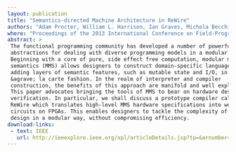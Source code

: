 ```yaml
---
layout: publication
title: "Semantics-directed Machine Architecture in ReWire"
authors: "Adam Procter, William L. Harrison, Ian Graves, Michela Becchi, and Gerard Allwein"
where: "Proceedings of the 2013 International Conference on Field-Programmable Technology (ICFPT'13), Kyoto, December 2013"
abstract: >
 The functional programming community has developed a number of powerful
 abstractions for dealing with diverse programming models in a modular way.
 Beginning with a core of pure, side effect free computation, modular monadic
 semantics (MMS) allows designers to construct domain-specific languages by
 adding layers of semantic features, such as mutable state and I/O, in an
 &agrave; la carte fashion. In the realm of interpreter and compiler
 construction, the benefits of this approach are manifold and well explored.
 This paper advocates bringing the tools of MMS to bear on hardware design and
 verification. In particular, we shall discuss a prototype compiler called
 ReWire which translates high-level MMS hardware specifications into working
 circuits on FPGAs. This enables designers to tackle the complexity of hardware
 design in a modular way, without compromising efficiency.
download-links:
 - text: IEEE
   url: http://ieeexplore.ieee.org/xpl/articleDetails.jsp?tp=&arnumber=6718410
---
```

